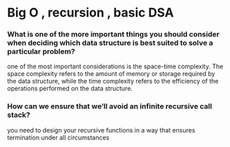 # Big O , recursion , basic DSA

### What is one of the more important things you should consider when deciding which data structure is best suited to solve a particular problem?

one of the most important considerations is the space-time complexity. The space complexity refers to the amount of memory or storage required by the data structure, while the time complexity refers to the efficiency of the operations performed on the data structure.

### How can we ensure that we’ll avoid an infinite recursive call stack?

you need to design your recursive functions in a way that ensures termination under all circumstances
